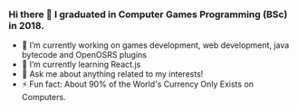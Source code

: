 ### Hi there 👋 I graduated in Computer Games Programming (BSc) in 2018.


- 🔭 I’m currently working on games development, web development, java bytecode and OpenOSRS plugins
- 🌱 I’m currently learning React.js
- 💬 Ask me about anything related to my interests!
- ⚡ Fun fact: About 90% of the World's Currency Only Exists on Computers.
